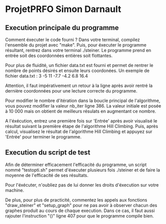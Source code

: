 # ProjetPRFO Simon Darnault

## Execution principale du programme
Comment éxecuter le code fourni ?
Dans votre terminal, compilez l'ensemble du projet avec "make".
Puis, pour éxecuter le programme résultant, rentrez dans votre terminal ./steiner.
Le programme prend en entrée soit des coordonnées entières soit flottantes.

Pour plus de fluidité, un fichier data.txt est fourni et permet de rentrer le nombre
de points désirés et ensuite leurs coordonées.
Un exemple de fichier data.txt :
3
-5 11
-7.7 -4.2
6.8 16.4


Attention, il faut impérativement un retour à la ligne après avoir rentré la dernière coordonnées
pour une lecture correcte du programme.

Pour modifier le nombre d'itération dans la boucle principal de l'algorithme, vous pouvez modifier la valeur nb_iter ligne 386.
La valeur initiale est posée à 10 000 mais on obtient de meilleurs résulats en augmentant ce nombre.

A l'éxécution, entrez une première fois sur 'Entrée' après avoir visualisé le résultat suivant la première
étape de l'algorithme Hill Climbing. Puis, après calcul, visualisez le résultat de l'algorithme Hill Climbing
et appuyez sur 'Entrée' pour terminer le programme.

## Execution du script de test

Afin de déterminer efficacement l'efficacité du programme, un script nommé "testopti.sh" permet d'éxecuter
plusieurs fois ./steiner et de faire la moyenne de l'efficacité de ses résultats.

Pour l'éxécuter, n'oubliez pas de lui donner les droits d'éxecution sur votre machine.

De plus, pour plus de practicité, commentez les appels aux fonctions "draw_steiner" et "setup_graph" pour
ne pas avoir à observer chacun des graphes produit au cours de chaque execution. Dans ce cas, il faut aussi
rajouter l'instruction "()" ligne 407 pour que le programme compile bien.